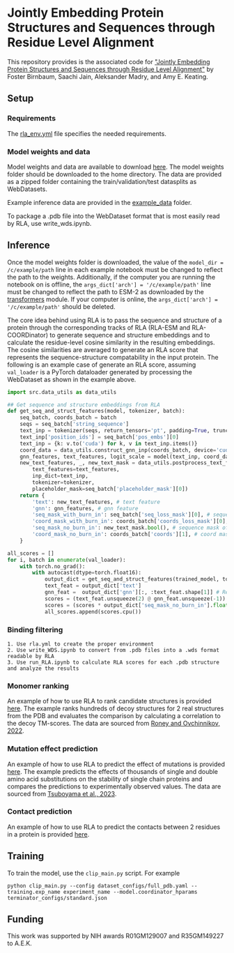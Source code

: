 # Jointly Embedding Protein Structures and Sequences through Residue Level Alignment

This repository provides is the associated code for ["Jointly Embedding Protein Structures and Sequences through Residue Level Alignment"](https://www.mlsb.io/papers_2023/Jointly_Embedding_Protein_Structures_and_Sequences_through_Residue_Level_Alignment.pdf) by Foster Birnbaum, Saachi Jain, Aleksander Madry, and Amy E. Keating.

## Setup 

### Requirements
The [rla_env.yml](rla_env.yml) file specifies the needed requirements.

### Model weights and data

Model weights and data are available to download [here](https://www.dropbox.com/scl/fo/97tmmxudd9yftv5p4fywm/h?rlkey=7ezbmiorplryxmy42gjuojz34&dl=0). The model weights folder should be downloaded to the home directory. The data are provided as a zipped folder containing the train/validation/test datasplits as WebDatasets.

Example inference data are provided in the [example_data](example_data) folder. 

To package a .pdb file into the WebDataset format that is most easily read by RLA, use write_wds.ipynb.

## Inference

Once the model weights folder is downloaded, the value of the `model_dir = /c/example/path` line in each example notebook must be changed to reflect the path to the weights. Additionally, if the computer you are running the notebook on is offline, the `args_dict['arch'] = '/c/example/path'` line must be changed to reflect the path to ESM-2 as downloaded by the [transformers](https://huggingface.co/docs/transformers/index) module. If your computer is online, the `args_dict['arch'] = '/c/example/path'` should be deleted.

The core idea behind using RLA is to pass the sequence and structure of a protein through the corresponding tracks of RLA (RLA-ESM and RLA-COORDinator) to generate sequence and structure embeddings and to calculate the residue-level cosine similarity in the resulting embeddings. The cosine similarities are averaged to generate an RLA score that represents the sequence-structure compatability in the input protein. The following is an example case of generate an RLA score, assuming `val_loader` is a PyTorch dataloader generated by processing the WebDataset as shown in the example above.

```python
import src.data_utils as data_utils

## Get sequence and structure embeddings from RLA
def get_seq_and_struct_features(model, tokenizer, batch):
    seq_batch, coords_batch = batch
    seqs = seq_batch['string_sequence']
    text_inp = tokenizer(seqs, return_tensors='pt', padding=True, truncation=True, max_length=1024+2)
    text_inp['position_ids'] = seq_batch['pos_embs'][0]
    text_inp = {k: v.to('cuda') for k, v in text_inp.items()}
    coord_data = data_utils.construct_gnn_inp(coords_batch, device='cuda', half_precision=True)
    gnn_features, text_features, logit_scale = model(text_inp, coord_data) # Get features
    new_text_features, _, new_text_mask = data_utils.postprocess_text_features(
        text_features=text_features, 
        inp_dict=text_inp, 
        tokenizer=tokenizer, 
        placeholder_mask=seq_batch['placeholder_mask'][0])
    return {
        'text': new_text_features, # text feature
        'gnn': gnn_features, # gnn feature
        'seq_mask_with_burn_in': seq_batch['seq_loss_mask'][0], # sequence mask of what's supervised
        'coord_mask_with_burn_in': coords_batch['coords_loss_mask'][0], # coord mask of what's supervised
        'seq_mask_no_burn_in': new_text_mask.bool(), # sequence mask of what's valid (e.g., not padded)
        'coord_mask_no_burn_in': coords_batch['coords'][1], # coord mask of what's valid
    }

all_scores = []
for i, batch in enumerate(val_loader):
    with torch.no_grad():
        with autocast(dtype=torch.float16):
            output_dict = get_seq_and_struct_features(trained_model, tokenizer, batch)
            text_feat = output_dict['text']
            gnn_feat =  output_dict['gnn'][:, :text_feat.shape[1]] # Remove tail padding
            scores = (text_feat.unsqueeze(2) @ gnn_feat.unsqueeze(-1)).squeeze(-1).squeeze(-1)
            scores = (scores * output_dict['seq_mask_no_burn_in'].float()).sum(1)/output_dict['seq_mask_no_burn_in'].sum(1) # Calculate RLA score
            all_scores.append(scores.cpu())
```

### Binding filtering
    1. Use rla.yml to create the proper environment
    2. Use write_WDS.ipynb to convert from .pdb files into a .wds format readable by RLA
    3. Use run_RLA.ipynb to calculate RLA scores for each .pdb structure and analyze the results

### Monomer ranking

An example of how to use RLA to rank candidate structures is provided [here](example_notebooks/example_decoy.ipynb). The example ranks hundreds of decoy structures for 2 real structures from the PDB and evaluates the comparison by calculating a correlation to the decoy TM-scores. The data are sourced from [Roney and Ovchinnikov, 2022](https://journals.aps.org/prl/abstract/10.1103/PhysRevLett.129.238101).

### Mutation effect prediction

An example of how to use RLA to predict the effect of mutations is provided [here](example_notebooks/example_mutation.ipynb). The example predicts the effects of thousands of single and double amino acid substitutions on the stability of single chain proteins and compares the predictions to experimentally observed values. The data are sourced from [Tsuboyama et al., 2023](https://www.nature.com/articles/s41586-023-06328-6).

### Contact prediction

An example of how to use RLA to predict the contacts between 2 residues in a protein is provided [here](example_notebooks/example_contact.ipynb).

## Training

To train the model, use the `clip_main.py` script. For example

```
python clip_main.py --config dataset_configs/full_pdb.yaml --training.exp_name experiment_name --model.coordinator_hparams terminator_configs/standard.json 
```

## Funding

This work was supported by NIH awards R01GM129007 and R35GM149227 to A.E.K.

